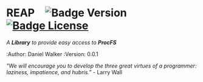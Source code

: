 
# REAP ![Badge Version] [![Badge License]][License]

*A **Library** to provide easy access to* ***ProcFS***

:Author: Daniel Walker
:Version: 0.0.1

*"We will encourage you to develop the three great virtues of a programmer: laziness, impatience, and hubris.”* - Larry Wall



<!----------------------------------------------------------------------------->


[Badge Version]: https://img.shields.io/badge/Version-0.0.1-darkgray?style=for-the-badge
[Badge License]: https://img.shields.io/badge/License-MIT-yellow.svg?style=for-the-badge


[License]: LICENSE